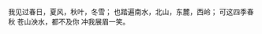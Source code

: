  <!DOCTYPE html>
<html>
<head>
<style>
background-color:red;
</style>
</head>
<body>
 我见过春日，夏风，秋叶，冬雪；
 也踏遍南水，北山，东麓，西岭；
 可这四季春秋 苍山泱水，都不及你 冲我展眉一笑。

</body>
</html>
